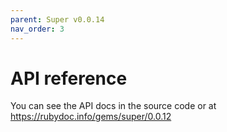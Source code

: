 ```yaml
---
parent: Super v0.0.14
nav_order: 3
---
```

# API reference

You can see the API docs in the source code or at <https://rubydoc.info/gems/super/0.0.12>
